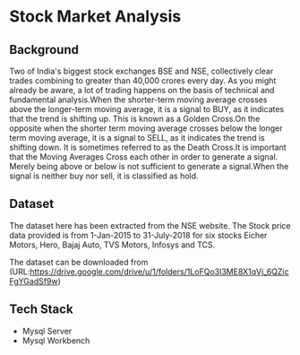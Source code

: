 # Stock Market Analysis

## Background 
Two of India's biggest stock exchanges BSE and NSE, collectively clear trades combining to greater than 40,000 crores every day. As you might already be aware, a lot of trading happens on the basis of technical and fundamental analysis.When the shorter-term moving average crosses above the longer-term moving average, it is a signal to BUY, as it indicates that the trend is shifting up. This is known as a Golden Cross.On the opposite when the shorter term moving average crosses below the longer term moving average, it is a signal to SELL, as it indicates the trend is shifting down. It is sometimes referred to as the Death Cross.It is important that the Moving Averages Cross each other in order to generate a signal. Merely being above or below is not sufficient to generate a signal.When the signal is neither buy nor sell, it is classified as hold. 

## Dataset 
The dataset here has been extracted from the NSE website. The Stock price data provided is from 1-Jan-2015 to 31-July-2018 for six stocks Eicher Motors, Hero, Bajaj Auto, TVS Motors, Infosys and TCS.

The dataset can be downloaded from (URL:https://drive.google.com/drive/u/1/folders/1LoFQo3I3ME8X1qVj_6QZicFgYGadSf9w)


## Tech Stack 
- Mysql Server 
- Mysql Workbench

